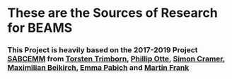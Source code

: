 # These are the Sources of Research for BEAMS


### This Project is heavily based on the 2017-2019 Project [SABCEMM](https://github.com/SABCEMM/SABCEMM) from [Torsten Trimborn](), [Phillip Otte](), [Simon Cramer](), [Maximilian Beikirch](), [Emma Pabich]() and [Martin Frank]()